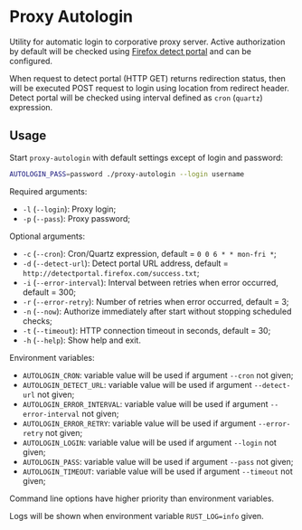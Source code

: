 # Proxy Autologin

Utility for automatic login to corporative proxy server. Active authorization by default will be checked using [Firefox
detect portal](http://detectportal.firefox.com/success.txt) and can be configured.

When request to detect portal (HTTP GET) returns redirection status, then will be executed POST request to login using
location from redirect header. Detect portal will be checked using interval defined as `cron` (`quartz`) expression.

## Usage

Start `proxy-autologin` with default settings except of login and password:

```bash
AUTOLOGIN_PASS=password ./proxy-autologin --login username
```

Required arguments:

* `-l` (`--login`): Proxy login;
* `-p` (`--pass`): Proxy password;

Optional arguments:

* `-c` (`--cron`): Cron/Quartz expression, default = `0 0 6 * * mon-fri *`;
* `-d` (`--detect-url`): Detect portal URL address, default = `http://detectportal.firefox.com/success.txt`;
* `-i` (`--error-interval`): Interval between retries when error occurred, default = 300;
* `-r` (`--error-retry`): Number of retries when error occurred, default = 3;
* `-n` (`--now`): Authorize immediately after start without stopping scheduled checks;
* `-t` (`--timeout`): HTTP connection timeout in seconds, default = 30;
* `-h` (`--help`): Show help and exit.

Environment variables:

* `AUTOLOGIN_CRON`: variable value will be used if argument `--cron` not given;
* `AUTOLOGIN_DETECT_URL`: variable value will be used if argument `--detect-url` not given;
* `AUTOLOGIN_ERROR_INTERVAL`: variable value will be used if argument `--error-interval` not given;
* `AUTOLOGIN_ERROR_RETRY`: variable value will be used if argument `--error-retry` not given;
* `AUTOLOGIN_LOGIN`: variable value will be used if argument `--login` not given;
* `AUTOLOGIN_PASS`: variable value will be used if argument `--pass` not given;
* `AUTOLOGIN_TIMEOUT`: variable value will be used if argument `--timeout` not given;

Command line options have higher priority than environment variables.

Logs will be shown when environment variable `RUST_LOG=info` given.

